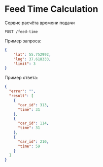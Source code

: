 # Feed Time Calculation

Сервис расчёта времени подачи

`POST /feed-time`

Пример запроса:
```json
{
	"lat": 55.752992,
	"lng": 37.618333,
	"limit": 3
}
```

Пример ответа:
```json
{
  "error": "",
  "result": [
    {
      "car_id": 313,
      "time": 31
    },
    {
      "car_id": 114,
      "time": 31
    },
    {
      "car_id": 210,
      "time": 59
    }
  ]
}
```